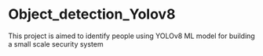 # Object_detection_Yolov8
This project is aimed to identify people using YOLOv8 ML model for building a small scale security system
